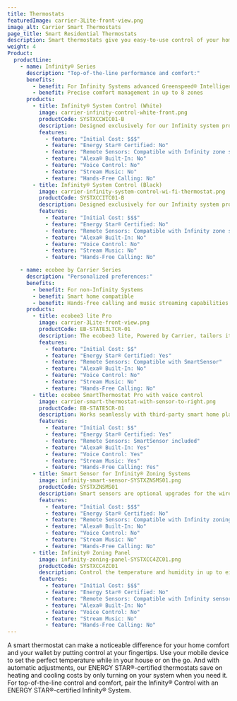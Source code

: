```yaml
---
title: Thermostats
featuredImage: carrier-3Lite-front-view.png
image_alt: Carrier Smart Thermostats
page_title: Smart Residential Thermostats
description: Smart thermostats give you easy-to-use control of your home comfort anytime. Learn more about Carrier smart thermostats
weight: 4
Product:
  productLine:
    - name: Infinity® Series
      description: "Top-of-the-line performance and comfort:"
      benefits:
        - benefit: For Infinity Systems advanced Greenspeed® Intelligence
        - benefit: Precise comfort management in up to 8 zones
      products:
        - title: Infinity® System Control (White)
          image: carrier-infinity-control-white-front.png
          productCode: SYSTXCCWIC01-B
          description: Designed exclusively for our Infinity system products for advanced comfort control and energy management.
          features:
            - feature: "Initial Cost: $$$"
            - feature: "Energy Star® Certified: No"
            - feature: "Remote Sensors: Compatible with Infinity zone sensors"
            - feature: "Alexa® Built-In: No"
            - feature: "Voice Control: No"
            - feature: "Stream Music: No"
            - feature: "Hands-Free Calling: No"
        - title: Infinity® System Control (Black)
          image: carrier-infinity-system-control-wi-fi-thermostat.png
          productCode: SYSTXCCITC01-B
          description: Designed exclusively for our Infinity system products for advanced comfort control and energy management.
          features:
            - feature: "Initial Cost: $$$"
            - feature: "Energy Star® Certified: No"
            - feature: "Remote Sensors: Compatible with Infinity zone sensors"
            - feature: "Alexa® Built-In: No"
            - feature: "Voice Control: No"
            - feature: "Stream Music: No"
            - feature: "Hands-Free Calling: No"

    - name: ecobee by Carrier Series
      description: "Personalized preferences:"
      benefits:
        - benefit: For non-Infinity Systems
        - benefit: Smart home compatible
        - benefit: Hands-free calling and music streaming capabilities
      products:
        - title: ecobee3 lite Pro
          image: carrier-3Lite-front-view.png
          productCode: EB-STATE3LTCR-01
          description: The ecobee3 lite, Powered by Carrier, tailors itself to your schedule, your personal comfort preferences and the weather outside.
          features:
            - feature: "Initial Cost: $$"
            - feature: "Energy Star® Certified: Yes"
            - feature: "Remote Sensors: Compatible with SmartSensor"
            - feature: "Alexa® Built-In: No"
            - feature: "Voice Control: No"
            - feature: "Stream Music: No"
            - feature: "Hands-Free Calling: No"
        - title: ecobee SmartThermostat Pro with voice control
          image: carrier-smart-thermostat-with-sensor-to-right.png
          productCode: EB-STATE5CR-01
          description: Works seamlessly with third-party smart home platforms and includes added features like voice control and hands-free calling.
          features:
            - feature: "Initial Cost: $$"
            - feature: "Energy Star® Certified: Yes"
            - feature: "Remote Sensors: SmartSensor included"
            - feature: "Alexa® Built-In: Yes"
            - feature: "Voice Control: Yes"
            - feature: "Stream Music: Yes"
            - feature: "Hands-Free Calling: Yes"
        - title: Smart Sensor for Infinity® Zoning Systems
          image: infinity-smart-sensor-SYSTXZNSMS01.png
          productCode: SYSTXZNSMS01
          description: Smart sensors are optional upgrades for the wired remote room sensors used with Infinity® zoning systems.
          features:
            - feature: "Initial Cost: $$$"
            - feature: "Energy Star® Certified: No"
            - feature: "Remote Sensors: Compatible with Infinity zoning"
            - feature: "Alexa® Built-In: No"
            - feature: "Voice Control: No"
            - feature: "Stream Music: No"
            - feature: "Hands-Free Calling: No"
        - title: Infinity® Zoning Panel
          image: infinity-zoning-panel-SYSTXCC4ZC01.png
          productCode: SYSTXCC4ZC01
          description: Control the temperature and humidity in up to eight separate zones within your home.
          features:
            - feature: "Initial Cost: $$$"
            - feature: "Energy Star® Certified: No"
            - feature: "Remote Sensors: Compatible with Infinity sensors"
            - feature: "Alexa® Built-In: No"
            - feature: "Voice Control: No"
            - feature: "Stream Music: No"
            - feature: "Hands-Free Calling: No"
---
```


A smart thermostat can make a noticeable difference for your home comfort and your wallet by putting control at your fingertips. Use your mobile device to set the perfect temperature while in your house or on the go. And with automatic adjustments, our ENERGY STAR®-certified thermostats save on heating and cooling costs by only turning on your system when you need it. For top-of-the-line control and comfort, pair the Infinity® Control with an ENERGY STAR®-certified Infinity® System.
